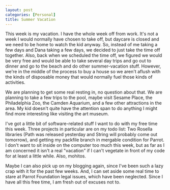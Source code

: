 ```yaml
---
layout: post
categories: [Personal]
title: Summer Vacation
---
```


This week is my vacation. I have the whole week off from work. It's not a week
I would normally have chosen to take off, but daycare is closed and we need
to be home to watch the kid anyway. So, instead of me taking a few days and
Dana taking a few days, we decided to just take the time off together. Also,
back when we scheduled the time off, we figured we would be very free and
would be able to take several day trips and go out to dinner and go to the
beach and do other summer-vacation stuff. However, we're in the middle of the
process to buy a house so we aren't aflush with the kinds of disposable money
that would normally fuel those kinds of activities.

We are planning to get some real resting in, no question about that. We are
planning to take a few trips to the pool, maybe visit Sesame Place, the
Philadelphia Zoo, the Camden Aquarium, and a few other attractions in the
area. My kid doesn't quite have the attention span to do anything I might
find more interesting like visiting the art museum.

I've got a little bit of software-related stuff I want to do with my free time
this week. Three projects in particular are on my todo list: Two Rosella
libraries (Path was released yesterday and String will probably come out
tomorrow), and getting my packfile branch in mergable condition for Parrot. I
don't want to sit inside on the computer too much this week, but as far as I
am concerned it isn't a real "vacation" if I can't vegetate in front of my
code for at least a little while. Also, mohitos.

Maybe I can also pick up on my blogging again, since I've been such a lazy
crap with it for the past few weeks. And, I can set aside some real time to
stare at Parrot Foundation legal issues, which have been neglected. Since I
have all this free time, I am fresh out of excuses not to.


